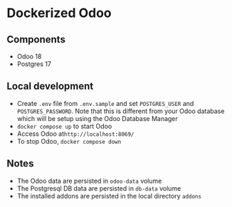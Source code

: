 # Dockerized Odoo


## Components
- Odoo 18
- Postgres 17


## Local development
- Create `.env` file from `.env.sample` and set `POSTGRES_USER` and `POSTGRES_PASSWORD`. Note that this is different from your Odoo database which will be setup using the Odoo Database Manager
- `docker compose up` to start Odoo
- Access Odoo at`http://localhost:8069/`
- To stop Odoo, `docker compose down`

## Notes
- The Odoo data are persisted in `odoo-data` volume
- The Postgresql DB data are persisted in `db-data` volume
- The installed addons are persisted in the local directory `addons`